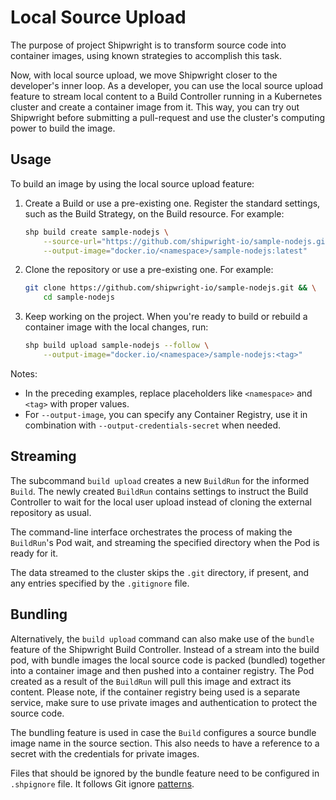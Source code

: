 # Local Source Upload

The purpose of project Shipwright is to transform source code into container images, using known strategies to accomplish this task.

Now, with local source upload, we move Shipwright closer to the developer's inner loop. As a developer, you can use the local source upload feature to stream local content to a Build Controller running in a Kubernetes cluster and create a container image from it. This way, you can try out Shipwright before submitting a pull-request and use the cluster's computing power to build the image.

## Usage

To build an image by using the local source upload feature:

1. Create a Build or use a pre-existing one. Register the standard settings, such as the Build Strategy, on the Build resource. For example:

   ```bash
   shp build create sample-nodejs \
       --source-url="https://github.com/shipwright-io/sample-nodejs.git" \
       --output-image="docker.io/<namespace>/sample-nodejs:latest"
   ```

1. Clone the repository or use a pre-existing one. For example:

   ```bash
   git clone https://github.com/shipwright-io/sample-nodejs.git && \
       cd sample-nodejs
   ```

1. Keep working on the project. When you're ready to build or rebuild a container image with the local changes, run:

   ```bash
   shp build upload sample-nodejs --follow \
       --output-image="docker.io/<namespace>/sample-nodejs:<tag>"
   ```

Notes:

- In the preceding examples, replace placeholders like `<namespace>` and `<tag>` with proper values.
- For `--output-image`, you can specify any Container Registry, use it in combination with `--output-credentials-secret` when needed.

## Streaming

The subcommand `build upload` creates a new `BuildRun` for the informed `Build`. The newly created `BuildRun` contains settings to instruct the Build Controller to wait for the local user upload instead of cloning the external repository as usual.

The command-line interface orchestrates the process of making the `BuildRun`'s Pod wait, and streaming the specified directory when the Pod is ready for it.

The data streamed to the cluster skips the `.git` directory, if present, and any entries specified by the `.gitignore` file.

## Bundling

Alternatively, the `build upload` command can also make use of the `bundle` feature of the Shipwright Build Controller. Instead of a stream into the build pod, with bundle images the local source code is packed (bundled) together into a container image and then pushed into a container registry. The Pod created as a result of the `BuildRun` will pull this image and extract its content. Please note, if the container registry being used is a separate service, make sure to use private images and authentication to protect the source code.

The bundling feature is used in case the `Build` configures a source bundle image name in the source section. This also needs to have a reference to a secret with the credentials for private images.

Files that should be ignored by the bundle feature need to be configured in `.shpignore` file. It follows Git ignore [patterns](https://git-scm.com/docs/gitignore#_pattern_format).
